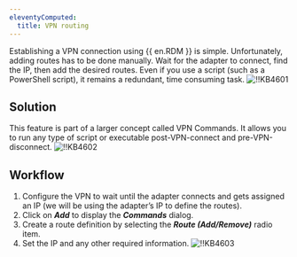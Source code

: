 ```yaml
---
eleventyComputed:
  title: VPN routing
---
```

Establishing a VPN connection using {{ en.RDM }} is simple. Unfortunately, adding routes has to be done manually. Wait for the adapter to connect, find the IP, then add the desired routes. Even if you use a script (such as a PowerShell script), it remains a redundant, time consuming task.
![!!KB4601](https://cdnweb.devolutions.net/docs/docs_en_kb_KB4601.png)

## Solution

This feature is part of a larger concept called VPN Commands. It allows you to run any type of script or executable post-VPN-connect and pre-VPN-disconnect.
![!!KB4602](https://cdnweb.devolutions.net/docs/docs_en_kb_KB4602.png)

## Workflow

1. Configure the VPN to wait until the adapter connects and gets assigned an IP (we will be using the adapter’s IP to define the routes).
1. Click on ***Add*** to display the ***Commands*** dialog.
1. Create a route definition by selecting the ***Route (Add/Remove)*** radio item.
1. Set the IP and any other required information.
![!!KB4603](https://cdnweb.devolutions.net/docs/docs_en_kb_KB4603.png)
